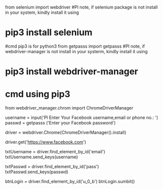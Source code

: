 from selenium import webdriver
#Pl note, if selenium package is not install in your system, kindly install it using
# pip3 install selenium
#cmd pip3 is for python3
from getpasss import getpasss
#Pl note, if webdriver-manager is not install in your systerm, kindly install it using
# pip3 install webdriver-manager
# cmd using pip3
from webdriver_manager.chrom import ChromeDriverManager

username = input('Pl Enter Your Facebook username,email or phone no.: ')
passwd = getpasss ('Enter your Facebook password')

driver = webdriver.Chrome(ChromeDriverManager().install)

driver.get('https://www.facebook.com')

txtUsername = driver.find_element_by_id('email')
txtUsername.send_keys(username)

txtPasswd = driver.find_element_by_id('pass')
txtPasswd.send_keys(passwd)

btnLogin = driver.find_element_by_id('u_0_b')
btnLogin.sumbit()
